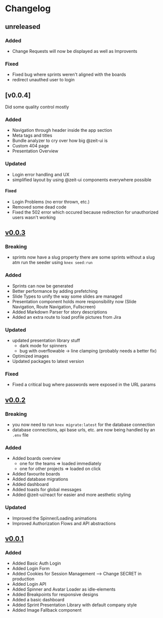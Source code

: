 # Changelog

## unreleased

### Added

- Change Requests will now be displayed as well as Improvents

### Fixed

- Fixed bug where sprints weren't aligned with the boards
- redirect unauthed user to login

## [v0.0.4]

Did some quality control mostly

### Added

- Navigation through header inside the app section
- Meta tags and titles
- Bundle analyzer to cry over how big @zeit-ui is
- Custom 404 page
- Presentation Overview

### Updated

- Login error handling and UX
- simplified layout by using @zeit-ui components everywhere possible

#### Fixed

- Login Problems (no error thrown, etc.)
- Removed some dead code
- Fixed the 502 error which occured because redirection for unauthorized users wasn't working

## [v0.0.3]

### Breaking

- sprints now have a slug property there are some sprints without a slug atm run the seeder using `knex seed:run`

### Added

- Sprints can now be generated
- Better performance by adding prefetching
- Slide Types to unify the way some slides are managed
- Presentation component holds more responsibility now (Slide Navigation, Route Navigation, Fullscreen)
- Added Markdown Parser for story descriptions
- Added an extra route to load profile pictures from Jira

### Updated

- updated presentation library stuff
  - dark mode for spinners
  - bug with overflowable -> line clamping (probably needs a better fix)
- Optimized images
- Updated packages to latest version

### Fixed

- Fixed a critical bug where passwords were exposed in the URL params

## [v0.0.2]

### Breaking

- you now need to run `knex migrate:latest` for the database connection
- database connections, api base urls, etc. are now being handled by an `.env` file

### Added

- Added boards overview
  - one for the teams => loaded immediately 
  - one for other projects => loaded on click
- Added favourite boards
- Added database migrations
- Added dashboard
- Added toasts for global messages
- Added @zeit-ui/react for easier and more aesthetic styling

### Updated

- Improved the Spinner/Loading animations
- Improved Authorization Flows and API abstractions

## [v0.0.1]

### Added 

- Added Basic Auth Login
- Added Login Form
- Added Cookies for Session Management --> Change SECRET in production
- Added Login API
- Added Spinner and Avatar Loader as idle-elements
- Added Breakpoints for responsive designs 
- Added a basic dashboard 
- Added Sprint Presentation Library with default company style
- Added Image Fallback component

[v0.0.3]: https://github.com/Gabsii/sprint-slides-generator/tree/v0.0.1
[v0.0.2]: https://github.com/Gabsii/sprint-slides-generator/tree/v0.0.1
[v0.0.1]: https://github.com/Gabsii/sprint-slides-generator/tree/v0.0.1
[unreleased]: https://github.com/Gabsii/sprint-slides-generator/